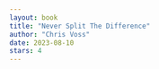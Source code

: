 ```yaml
---
layout: book
title: "Never Split The Difference"
author: "Chris Voss"
date: 2023-08-10
stars: 4
---
```


